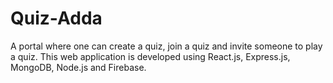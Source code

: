 # Quiz-Adda
A portal where one can create a quiz, join a quiz and invite someone to play a quiz. This web application is developed using React.js, Express.js, MongoDB, Node.js and Firebase.  
